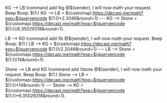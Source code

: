 KG --> LB
!command add !kg @$(sender), I will now math your request. Beep Boop: $(1:) KG --> LB = ${customapi.https://decapi.me/math?exp=$(queryencode $(1:))*2.2046&round=1} --- KG --> Stone = ${customapi.https://decapi.me/math?exp=$(queryencode $(1:))/6.35029318&round=1}.


LB --> KG
!command add !lb @$(sender), I will now math your request. Beep Boop: $(1:) LB --> KG = ${customapi.https://decapi.me/math?exp=$(queryencode $(1:))/2.2046&round=1} --- LB --> Stone = ${customapi.https://decapi.me/math?exp=$(queryencode $(1:))/14&round=1}.


Stone --> LB and KG
!command add !stone @$(sender), I will now math your request. Beep Boop: $(1:) Stone --> LB = ${customapi.https://decapi.me/math?exp=$(queryencode $(1:))*14&round=1} --- Stone --> KG = ${customapi.https://decapi.me/math?exp=$(queryencode $(1:))*6.35029318&round=1}.